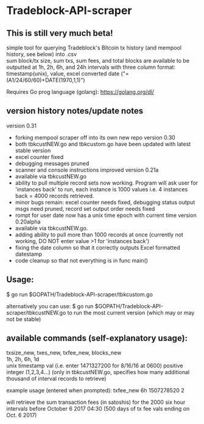 # Tradeblock-API-scraper
## This is still very much beta!  

  
simple tool for querying Tradeblock's Bitcoin tx history (and mempool history, see below) into .csv   
sum block/tx size, sum txs, sum fees, and total blocks are available to be outputted at 1h, 2h, 6h, and 24h intervals with three column format:  
timestamp(unix), value, excel converted date ("=(A1/24/60/60)+DATE(1970,1,1)") 

Requires Go prog language (golang): https://golang.org/dl/   


## version history notes/update notes       
version 0.31 
  - forking mempool scraper off into its own new repo
version 0.30 
 - both tbkcustNEW.go and tbkcustom.go have been updated with latest stable version
 - excel counter fixed
 - debugging messages pruned
 - scanner and console instructions improved
version 0.21a
 - available via tbkcustNEW.go
 - ability to pull multiple record sets now working. Program will ask user for 'instances back' to run, each instance is 1000 values i.e. 4 instances back = 4000 records retrieved.
 - minor bugs remain: excel counter needs fixed, debugging status output msgs need pruned, record set output order needs fixed
 - rompt for user date now has a unix time epoch with current time
version 0.20alpha
 - available via tbkcustNEW.go. 
 - adding ability to pull more than 1000 records at once (currently not working, DO NOT enter value >1 for 'instances back')
 - fixing the date column so that it correctly outputs Excel formatted datestamp
 - code cleanup so that not everything is in func main()


## Usage:  
$ go run $GOPATH/Tradeblock-API-scraper/tbkcustom.go  
  
alternatively you can use:
$ go run $GOPATH/Tradeblock-API-scraper/tbkcustNEW.go
to run the most current version (which may or may not be stable)

## available commands (self-explanatory usage):  
txsize_new, txes_new, txfee_new, blocks_new  
1h, 2h, 6h, 1d  
unix timestamp val (i.e. enter 1471327200 for 8/16/16 at 0600)
positive integer (1,2,3,4...) (only in tbkcustNEW.go, specifies how many additional thousand of interval records to retrieve)

example usage (entered when prompted):
txfee_new
6h
1507278520
2

will retrieve the sum transaction fees (in satoshis) for the 2000 six hour intervals before October 6 2017 04:30 (500 days of tx fee vals ending on Oct. 6 2017)



